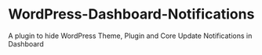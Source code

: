 # WordPress-Dashboard-Notifications
A plugin to hide WordPress Theme, Plugin and Core Update Notifications in Dashboard 
